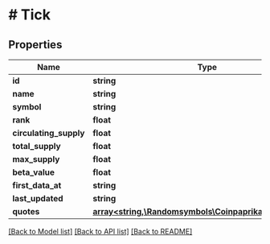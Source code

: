# # Tick

## Properties

Name | Type | Description | Notes
------------ | ------------- | ------------- | -------------
**id** | **string** |  | [optional]
**name** | **string** |  | [optional]
**symbol** | **string** |  | [optional]
**rank** | **float** |  | [optional]
**circulating_supply** | **float** |  | [optional]
**total_supply** | **float** |  | [optional]
**max_supply** | **float** |  | [optional]
**beta_value** | **float** |  | [optional]
**first_data_at** | **string** |  | [optional]
**last_updated** | **string** |  | [optional]
**quotes** | [**array<string,\Randomsymbols\Coinpaprika\Model\Quote>**](Quote.md) |  | [optional]

[[Back to Model list]](../../README.md#models) [[Back to API list]](../../README.md#endpoints) [[Back to README]](../../README.md)
